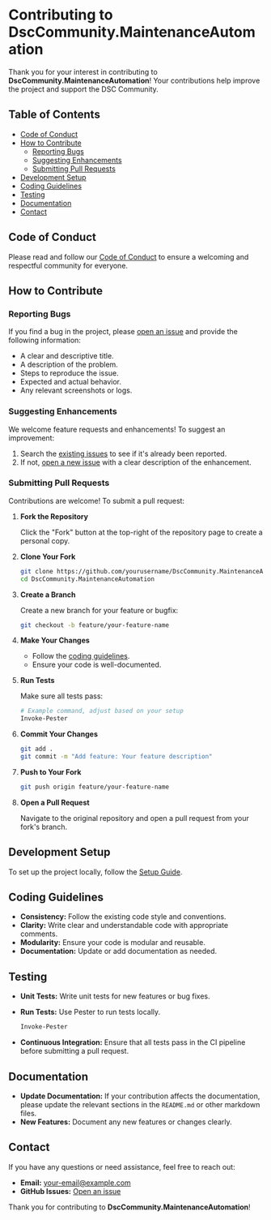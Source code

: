 # Contributing to DscCommunity.MaintenanceAutomation

Thank you for your interest in contributing to **DscCommunity.MaintenanceAutomation**! Your contributions help improve the project and support the DSC Community.

## Table of Contents

- [Code of Conduct](#code-of-conduct)
- [How to Contribute](#how-to-contribute)
  - [Reporting Bugs](#reporting-bugs)
  - [Suggesting Enhancements](#suggesting-enhancements)
  - [Submitting Pull Requests](#submitting-pull-requests)
- [Development Setup](#development-setup)
- [Coding Guidelines](#coding-guidelines)
- [Testing](#testing)
- [Documentation](#documentation)
- [Contact](#contact)

## Code of Conduct

Please read and follow our [Code of Conduct](CODE_OF_CONDUCT.md) to ensure a welcoming and respectful community for everyone.

## How to Contribute

### Reporting Bugs

If you find a bug in the project, please [open an issue](https://github.com/yourusername/DscCommunity.MaintenanceAutomation/issues/new/choose) and provide the following information:

- A clear and descriptive title.
- A description of the problem.
- Steps to reproduce the issue.
- Expected and actual behavior.
- Any relevant screenshots or logs.

### Suggesting Enhancements

We welcome feature requests and enhancements! To suggest an improvement:

1. Search the [existing issues](https://github.com/yourusername/DscCommunity.MaintenanceAutomation/issues) to see if it's already been reported.
2. If not, [open a new issue](https://github.com/yourusername/DscCommunity.MaintenanceAutomation/issues/new/choose) with a clear description of the enhancement.

### Submitting Pull Requests

Contributions are welcome! To submit a pull request:

1. **Fork the Repository**

   Click the "Fork" button at the top-right of the repository page to create a personal copy.

2. **Clone Your Fork**

   ```bash
   git clone https://github.com/yourusername/DscCommunity.MaintenanceAutomation.git
   cd DscCommunity.MaintenanceAutomation
   ```

3. **Create a Branch**

   Create a new branch for your feature or bugfix:

   ```bash
   git checkout -b feature/your-feature-name
   ```

4. **Make Your Changes**

   - Follow the [coding guidelines](#coding-guidelines).
   - Ensure your code is well-documented.

5. **Run Tests**

   Make sure all tests pass:

   ```bash
   # Example command, adjust based on your setup
   Invoke-Pester
   ```

6. **Commit Your Changes**

   ```bash
   git add .
   git commit -m "Add feature: Your feature description"
   ```

7. **Push to Your Fork**

   ```bash
   git push origin feature/your-feature-name
   ```

8. **Open a Pull Request**

   Navigate to the original repository and open a pull request from your fork's branch.

## Development Setup

To set up the project locally, follow the [Setup Guide](SETUP.md).

## Coding Guidelines

- **Consistency:** Follow the existing code style and conventions.
- **Clarity:** Write clear and understandable code with appropriate comments.
- **Modularity:** Ensure your code is modular and reusable.
- **Documentation:** Update or add documentation as needed.

## Testing

- **Unit Tests:** Write unit tests for new features or bug fixes.
- **Run Tests:** Use Pester to run tests locally.

  ```bash
  Invoke-Pester
  ```

- **Continuous Integration:** Ensure that all tests pass in the CI pipeline before submitting a pull request.

## Documentation

- **Update Documentation:** If your contribution affects the documentation, please update the relevant sections in the `README.md` or other markdown files.
- **New Features:** Document any new features or changes clearly.

## Contact

If you have any questions or need assistance, feel free to reach out:

- **Email:** <your-email@example.com>
- **GitHub Issues:** [Open an issue](https://github.com/yourusername/DscCommunity.MaintenanceAutomation/issues)

Thank you for contributing to **DscCommunity.MaintenanceAutomation**!
